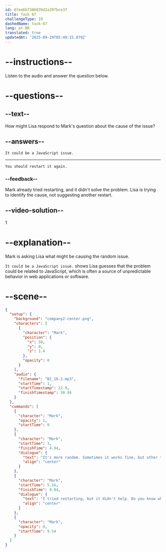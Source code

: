 ```yaml
---
id: 67ee6b7386839d2a397bce37
title: Task 67
challengeType: 19
dashedName: task-67
lang: pt-BR
translated: true
updatedAt: '2025-09-29T05:49:15.879Z'
---
```


<!-- (Audio) Mark: It's more random. Sometimes it works fine, but other times it acts weird. I tried restarting, but it didn't help. Do you know what might be causing it? -->

<!-- SPEAKING -->

# --instructions--

Listen to the audio and answer the question below.

# --questions--

## --text--

How might Lisa respond to Mark's question about the cause of the issue?

## --answers--

`It could be a JavaScript issue.`

---

`You should restart it again.`

### --feedback--

Mark already tried restarting, and it didn't solve the problem. Lisa is trying to identify the cause, not suggesting another restart.

## --video-solution--

1

# --explanation--

Mark is asking Lisa what might be causing the random issue.

`It could be a JavaScript issue.` shows Lisa guesses that the problem could be related to JavaScript, which is often a source of unpredictable behavior in web applications or software.

# --scene--

```json
{
  "setup": {
    "background": "company2-center.png",
    "characters": [
      {
        "character": "Mark",
        "position": {
          "x": 50,
          "y": 0,
          "z": 1.4
        },
        "opacity": 0
      }
    ],
    "audio": {
      "filename": "B1_16-2.mp3",
      "startTime": 1,
      "startTimestamp": 22.9,
      "finishTimestamp": 30.94
    }
  },
  "commands": [
    {
      "character": "Mark",
      "opacity": 1,
      "startTime": 0
    },
    {
      "character": "Mark",
      "startTime": 1,
      "finishTime": 4.94,
      "dialogue": {
        "text": "It's more random. Sometimes it works fine, but other times it acts weird.",
        "align": "center"
      }
    },
    {
      "character": "Mark",
      "startTime": 5.16,
      "finishTime": 9.04,
      "dialogue": {
        "text": "I tried restarting, but it didn't help. Do you know what might be causing it?",
        "align": "center"
      }
    },
    {
      "character": "Mark",
      "opacity": 0,
      "startTime": 9.54
    }
  ]
}
```

